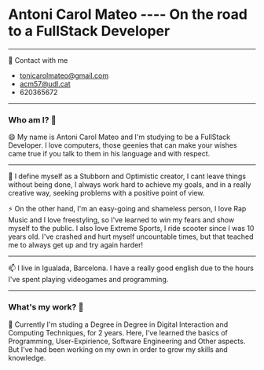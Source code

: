 # Antoni Carol Mateo ---- On the road to a FullStack Developer
<hr>

🌊 Contact with me
- tonicarolmateo@gmail.com
- acm57@udl.cat
- 620365672

<hr>

### Who am I? 🐍

😄 My name is Antoni Carol Mateo and I'm studying to be a FullStack Developer. I love computers, those geenies that can make your wishes came true if you talk to them in his language and with respect.
<hr>


🌱 I define myself as a Stubborn and Optimistic creator, I cant leave things without being done, I always work hard to achieve my goals, and in a really creative way, seeking problems with a positive point of view.

⚡ On the other hand, I'm an easy-going and shameless person, I love Rap Music and I love freestyling, so I've learned to win my fears and show myself to the public. I also love Extreme Sports, I ride scooter since I was 10 years old. I've crashed and hurt myself uncountable times, but that teached me to always get up and try again harder!

<hr>

📫 I live in Igualada, Barcelona. I have a really good english due to the hours I've spent playing videogames and programming.
<hr>

### What's my work? 🔭

👯 Currently I'm studing a Degree in Degree in Digital Interaction and Computing Techniques, for 2 years. Here, I've learned the basics of Programming, User-Expirience, Software Engineering and Other aspects. But I've had been working on my own in order to grow my skills and knowledge.    
<!--
**antonicarol/antonicarol** is a ✨ _special_ ✨ repository because its `README.md` (this file) appears on your GitHub profile.

Here are some ideas to get you started:

- 🔭 I’m currently working on ...
- 🌱 I’m currently learning ...
- 👯 I’m looking to collaborate on ...
- 🤔 I’m looking for help with ...
- 💬 Ask me about ...
- 📫 How to reach me: ...
- 😄 Pronouns: ...
- ⚡ Fun fact: ...
-->
